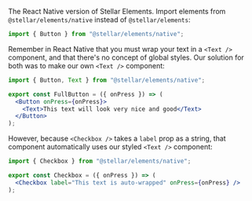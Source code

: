 The React Native version of Stellar Elements. Import elements from
`@stellar/elements/native` instead of `@stellar/elements`:

```js static
import { Button } from "@stellar/elements/native";
```

Remember in React Native that you must wrap your text in a `<Text />` component,
and that there's no concept of global styles. Our solution for both was to make
our own `<Text />` component:

```jsx static
import { Button, Text } from "@stellar/elements/native";

export const FullButton = ({ onPress }) => (
  <Button onPress={onPress}>
    <Text>This text will look very nice and good</Text>
  </Button>
);
```

However, because `<Checkbox />` takes a `label` prop as a string, that component
automatically uses our styled `<Text />` component:

```jsx static
import { Checkbox } from "@stellar/elements/native";

export const Checkbox = ({ onPress }) => (
  <Checkbox label="This text is auto-wrapped" onPress={onPress} />
);
```
